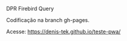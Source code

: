 DPR Firebird Query

Codificação na branch gh-pages.

Acesse: https://denis-tek.github.io/teste-pwa/
